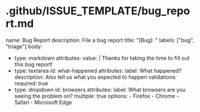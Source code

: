 # .github/ISSUE_TEMPLATE/bug_report.md

name: Bug Report
description: File a bug report
title: "[Bug]: "
labels: ["bug", "triage"]
body:

- type: markdown
    attributes:
      value: |
        Thanks for taking the time to fill out this bug report!
- type: textarea
    id: what-happened
    attributes:
      label: What happened?
      description: Also tell us what you expected to happen
    validations:
      required: true
- type: dropdown
    id: browsers
    attributes:
      label: What browsers are you seeing the problem on?
      multiple: true
      options:
        - Firefox
        - Chrome
        - Safari
        - Microsoft Edge
